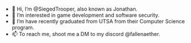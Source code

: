 - 👋 Hi, I’m @SiegedTrooper, also known as Jonathan.
- 👀 I’m interested in game development and software security.
- 🌱 I’m have recently graduated from UTSA from their Computer Science program.
- 📫 To reach me, shoot me a DM to my discord @fallenaether.

<!---
SiegedTrooper/SiegedTrooper is a ✨ special ✨ repository because its `README.md` (this file) appears on your GitHub profile.
You can click the Preview link to take a look at your changes.
--->
